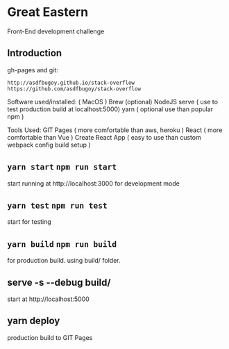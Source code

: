 # Great Eastern

Front-End development challenge

## Introduction

gh-pages and git:

    http://asdfbugoy.github.io/stack-overflow
    https://github.com/asdfbugoy/stack-overflow

Software used/installed: ( MacOS )
    Brew (optional)
        NodeJS
            serve ( use to test production build at localhost:5000)
            yarn ( optional use than popular npm )

Tools Used:
    GIT Pages ( more comfortable than aws, heroku )
    React ( more comfortable than Vue )
    Create React App ( easy to use than custom webpack config build setup )

## `yarn start` `npm run start`

start running at http://localhost:3000 for development mode

## `yarn test` `npm run test`

start for testing

## `yarn build` `npm run build`

for production build. using build/ folder.

## serve -s --debug build/

start at http://localhost:5000

## yarn deploy

production build to GIT Pages

